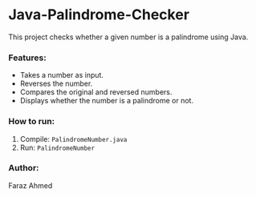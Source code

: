 # Java-Palindrome-Checker

This project checks whether a given number is a palindrome using Java.

### Features:
- Takes a number as input.
- Reverses the number.
- Compares the original and reversed numbers.
- Displays whether the number is a palindrome or not.

### How to run:
1. Compile: `PalindromeNumber.java`  
2. Run: `PalindromeNumber`

### Author:
Faraz Ahmed
